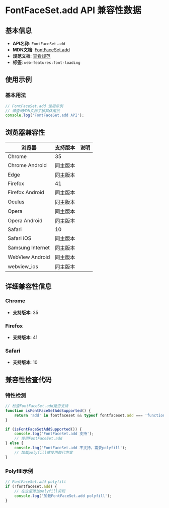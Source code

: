 # FontFaceSet.add API 兼容性数据

## 基本信息

- **API名称**: `FontFaceSet.add`
- **MDN文档**: [FontFaceSet.add](https://developer.mozilla.org/docs/Web/API/FontFaceSet/add)
- **规范文档**: [查看规范](https://drafts.csswg.org/css-font-loading/#dom-fontfaceset-add)
- **标签**: `web-features:font-loading`

## 使用示例

### 基本用法

```javascript
// FontFaceSet.add 使用示例
// 请查阅MDN文档了解具体用法
console.log('FontFaceSet.add API');
```

## 浏览器兼容性

| 浏览器 | 支持版本 | 说明 |
|--------|----------|------|
| Chrome | 35 |  |
| Chrome Android | 同主版本 |  |
| Edge | 同主版本 |  |
| Firefox | 41 |  |
| Firefox Android | 同主版本 |  |
| Oculus | 同主版本 |  |
| Opera | 同主版本 |  |
| Opera Android | 同主版本 |  |
| Safari | 10 |  |
| Safari iOS | 同主版本 |  |
| Samsung Internet | 同主版本 |  |
| WebView Android | 同主版本 |  |
| webview_ios | 同主版本 |  |

## 详细兼容性信息

### Chrome

- **支持版本**: 35

### Firefox

- **支持版本**: 41

### Safari

- **支持版本**: 10

## 兼容性检查代码

### 特性检测

```javascript
// 检查FontFaceSet.add是否支持
function isFontFaceSetAddSupported() {
    return 'add' in fontfaceset && typeof fontfaceset.add === 'function';
}

if (isFontFaceSetAddSupported()) {
    console.log('FontFaceSet.add 支持');
    // 使用FontFaceSet.add
} else {
    console.log('FontFaceSet.add 不支持，需要polyfill');
    // 加载polyfill或使用替代方案
}
```

### Polyfill示例

```javascript
// FontFaceSet.add polyfill
if (!fontfaceset.add) {
    // 在这里添加polyfill实现
    console.log('加载FontFaceSet.add polyfill');
}
```

